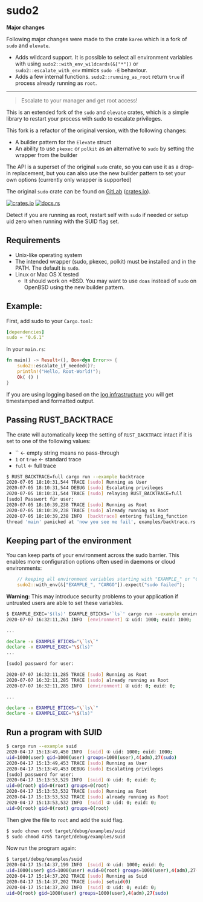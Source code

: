 # sudo2

__Major changes__

Following major changes were made to the crate `karen` which is a fork of `sudo` and `elevate`.

- Adds wildcard support. It is possible to select all environment variables
  with using `sudo2::with_env_wildcards(&["*"])` or `sudo2::escalate_with_env` mimics `sudo -E`
  behaviour. 
- Adds a few internal functions. `sudo2::running_as_root` return `true` if
  process already running as `root`.

---

> Escalate to your manager and get root access!

This is an extended fork of the `sudo` and `elevate` crates, which is a simple library to restart your process with sudo to escalate privileges.

This fork is a refactor of the original version, with the following changes:

- A builder pattern for the `Elevate` struct
- An ability to use `pkexec` or `polkit` as an alternative to `sudo` by setting the wrapper from the builder

The API is a superset of the original `sudo` crate, so you can use it as a drop-in replacement, but you can also use the new builder pattern to set your own options (currently only wrapper is supported)

The original `sudo` crate can be found on [GitLab](https://gitlab.com/dns2utf8/sudo.rs) ([crates.io](https://crates.io/crates/sudo)).

[![crates.io](https://img.shields.io/crates/v/sudo?logo=rust)](https://crates.io/crates/karen/)
[![docs.rs](https://docs.rs/sudo/badge.svg)](https://docs.rs/karen)

Detect if you are running as root, restart self with `sudo` if needed or setup uid zero when running with the SUID flag set.

## Requirements

- Unix-like operating system
- The intended wrapper (sudo, pkexec, polkit) must be installed and in the PATH. The default is `sudo`.
- Linux or Mac OS X tested
  - It should work on \*BSD. You may want to use `doas` instead of `sudo` on OpenBSD using the new builder pattern.

## Example:

First, add sudo to your `Cargo.toml`:

```yaml
[dependencies]
sudo = "0.6.1"
```

In your `main.rs`:

```rust
fn main() -> Result<(), Box<dyn Error>> {
    sudo2::escalate_if_needed()?;
    println!("Hello, Root-World!");
    Ok( () )
}
```

If you are using logging based on the [log infrastructure](https://crates.io/crates/log) you will get timestamped and formatted output.

## Passing RUST_BACKTRACE

The crate will automatically keep the setting of `RUST_BACKTRACE` intact if it is set to one of the following values:

- `` <- empty string means no pass-through
- `1` or `true` <- standard trace
- `full` <- full trace

```bash
$ RUST_BACKTRACE=full cargo run --example backtrace
2020-07-05 18:10:31,544 TRACE [sudo] Running as User
2020-07-05 18:10:31,544 DEBUG [sudo] Escalating privileges
2020-07-05 18:10:31,544 TRACE [sudo] relaying RUST_BACKTRACE=full
[sudo] Passwort für user:
2020-07-05 18:10:39,238 TRACE [sudo] Running as Root
2020-07-05 18:10:39,238 TRACE [sudo] already running as Root
2020-07-05 18:10:39,238 INFO  [backtrace] entering failing_function
thread 'main' panicked at 'now you see me fail', examples/backtrace.rs:16:5
```

## Keeping part of the environment

You can keep parts of your environment across the sudo barrier.
This enables more configuration options often used in daemons or cloud environments:

```rust
    // keeping all environment variables starting with "EXAMPLE_" or "CARGO"
    sudo2::with_env(&["EXAMPLE_", "CARGO"]).expect("sudo failed");
```

**Warning:** This may introduce security problems to your application if untrusted users are able to set these variables.

```bash
$ EXAMPLE_EXEC='$(ls)' EXAMPLE_BTICKS='`ls`' cargo run --example environment
2020-07-07 16:32:11,261 INFO  [environment] ① uid: 1000; euid: 1000;

...

declare -x EXAMPLE_BTICKS="\`ls\`"
declare -x EXAMPLE_EXEC="\$(ls)"
...

[sudo] password for user:

2020-07-07 16:32:11,285 TRACE [sudo] Running as Root
2020-07-07 16:32:11,285 TRACE [sudo] already running as Root
2020-07-07 16:32:11,285 INFO  [environment] ② uid: 0; euid: 0;

...

declare -x EXAMPLE_BTICKS="\`ls\`"
declare -x EXAMPLE_EXEC="\$(ls)"
```

## Run a program with SUID

```bash
$ cargo run --example suid
2020-04-17 15:13:49,450 INFO  [suid] ① uid: 1000; euid: 1000;
uid=1000(user) gid=1000(user) groups=1000(user),4(adm),27(sudo)
2020-04-17 15:13:49,453 TRACE [sudo] Running as User
2020-04-17 15:13:49,453 DEBUG [sudo] Escalating privileges
[sudo] password for user:
2020-04-17 15:13:53,529 INFO  [suid] ① uid: 0; euid: 0;
uid=0(root) gid=0(root) groups=0(root)
2020-04-17 15:13:53,532 TRACE [sudo] Running as Root
2020-04-17 15:13:53,532 TRACE [sudo] already running as Root
2020-04-17 15:13:53,532 INFO  [suid] ② uid: 0; euid: 0;
uid=0(root) gid=0(root) groups=0(root)

```

Then give the file to `root` and add the suid flag.

```bash
$ sudo chown root target/debug/examples/suid
$ sudo chmod 4755 target/debug/examples/suid
```

Now run the program again:

```bash
$ target/debug/examples/suid
2020-04-17 15:14:37,199 INFO  [suid] ① uid: 1000; euid: 0;
uid=1000(user) gid=1000(user) euid=0(root) groups=1000(user),4(adm),27(sudo)
2020-04-17 15:14:37,202 TRACE [sudo] Running as Suid
2020-04-17 15:14:37,202 TRACE [sudo] setuid(0)
2020-04-17 15:14:37,202 INFO  [suid] ② uid: 0; euid: 0;
uid=0(root) gid=1000(user) groups=1000(user),4(adm),27(sudo)
```
